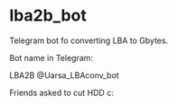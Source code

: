 # lba2b_bot
Telegram bot fo converting LBA to Gbytes.


Bot name in Telegram: 

LBA2B
@Uarsa_LBAconv_bot


Friends asked to cut HDD c:

